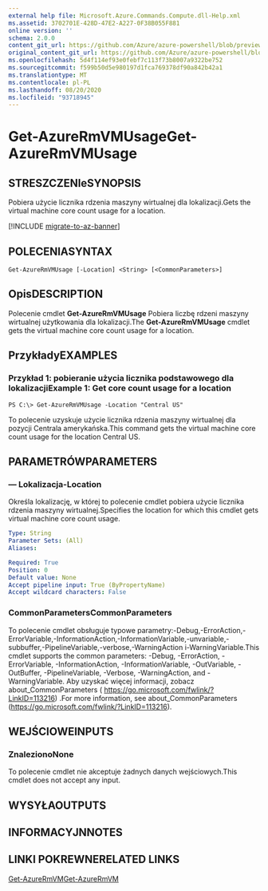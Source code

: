 ```yaml
---
external help file: Microsoft.Azure.Commands.Compute.dll-Help.xml
ms.assetid: 3702701E-428D-47E2-A227-0F38B055F881
online version: ''
schema: 2.0.0
content_git_url: https://github.com/Azure/azure-powershell/blob/preview/src/ResourceManager/Compute/Stack/Commands.Compute/help/Get-AzureRmVMUsage.md
original_content_git_url: https://github.com/Azure/azure-powershell/blob/preview/src/ResourceManager/Compute/Stack/Commands.Compute/help/Get-AzureRmVMUsage.md
ms.openlocfilehash: 5d4f114ef93e0febf7c113f73b8007a9322be752
ms.sourcegitcommit: f599b50d5e980197d1fca769378df90a842b42a1
ms.translationtype: MT
ms.contentlocale: pl-PL
ms.lasthandoff: 08/20/2020
ms.locfileid: "93718945"
---
```

# <span data-ttu-id="c82fd-101">Get-AzureRmVMUsage</span><span class="sxs-lookup"><span data-stu-id="c82fd-101">Get-AzureRmVMUsage</span></span>

## <span data-ttu-id="c82fd-102">STRESZCZENIe</span><span class="sxs-lookup"><span data-stu-id="c82fd-102">SYNOPSIS</span></span>
<span data-ttu-id="c82fd-103">Pobiera użycie licznika rdzenia maszyny wirtualnej dla lokalizacji.</span><span class="sxs-lookup"><span data-stu-id="c82fd-103">Gets the virtual machine core count usage for a location.</span></span>

[!INCLUDE [migrate-to-az-banner](../../includes/migrate-to-az-banner.md)]

## <span data-ttu-id="c82fd-104">POLECENIA</span><span class="sxs-lookup"><span data-stu-id="c82fd-104">SYNTAX</span></span>

```
Get-AzureRmVMUsage [-Location] <String> [<CommonParameters>]
```

## <span data-ttu-id="c82fd-105">Opis</span><span class="sxs-lookup"><span data-stu-id="c82fd-105">DESCRIPTION</span></span>
<span data-ttu-id="c82fd-106">Polecenie cmdlet **Get-AzureRmVMUsage** Pobiera liczbę rdzeni maszyny wirtualnej użytkowania dla lokalizacji.</span><span class="sxs-lookup"><span data-stu-id="c82fd-106">The **Get-AzureRmVMUsage** cmdlet gets the virtual machine core count usage for a location.</span></span>

## <span data-ttu-id="c82fd-107">Przykłady</span><span class="sxs-lookup"><span data-stu-id="c82fd-107">EXAMPLES</span></span>

### <span data-ttu-id="c82fd-108">Przykład 1: pobieranie użycia licznika podstawowego dla lokalizacji</span><span class="sxs-lookup"><span data-stu-id="c82fd-108">Example 1: Get core count usage for a location</span></span>
```
PS C:\> Get-AzureRmVMUsage -Location "Central US"
```

<span data-ttu-id="c82fd-109">To polecenie uzyskuje użycie licznika rdzenia maszyny wirtualnej dla pozycji Centrala amerykańska.</span><span class="sxs-lookup"><span data-stu-id="c82fd-109">This command gets the virtual machine core count usage for the location Central US.</span></span>

## <span data-ttu-id="c82fd-110">PARAMETRÓW</span><span class="sxs-lookup"><span data-stu-id="c82fd-110">PARAMETERS</span></span>

### <span data-ttu-id="c82fd-111">— Lokalizacja</span><span class="sxs-lookup"><span data-stu-id="c82fd-111">-Location</span></span>
<span data-ttu-id="c82fd-112">Określa lokalizację, w której to polecenie cmdlet pobiera użycie licznika rdzenia maszyny wirtualnej.</span><span class="sxs-lookup"><span data-stu-id="c82fd-112">Specifies the location for which this cmdlet gets virtual machine core count usage.</span></span>

```yaml
Type: String
Parameter Sets: (All)
Aliases: 

Required: True
Position: 0
Default value: None
Accept pipeline input: True (ByPropertyName)
Accept wildcard characters: False
```

### <span data-ttu-id="c82fd-113">CommonParameters</span><span class="sxs-lookup"><span data-stu-id="c82fd-113">CommonParameters</span></span>
<span data-ttu-id="c82fd-114">To polecenie cmdlet obsługuje typowe parametry:-Debug,-ErrorAction,-ErrorVariable,-InformationAction,-InformationVariable,-unvariable,-subbuffer,-PipelineVariable,-verbose,-WarningAction i-WarningVariable.</span><span class="sxs-lookup"><span data-stu-id="c82fd-114">This cmdlet supports the common parameters: -Debug, -ErrorAction, -ErrorVariable, -InformationAction, -InformationVariable, -OutVariable, -OutBuffer, -PipelineVariable, -Verbose, -WarningAction, and -WarningVariable.</span></span> <span data-ttu-id="c82fd-115">Aby uzyskać więcej informacji, zobacz about_CommonParameters ( https://go.microsoft.com/fwlink/?LinkID=113216) .</span><span class="sxs-lookup"><span data-stu-id="c82fd-115">For more information, see about_CommonParameters (https://go.microsoft.com/fwlink/?LinkID=113216).</span></span>

## <span data-ttu-id="c82fd-116">WEJŚCIOWE</span><span class="sxs-lookup"><span data-stu-id="c82fd-116">INPUTS</span></span>

### <span data-ttu-id="c82fd-117">Znaleziono</span><span class="sxs-lookup"><span data-stu-id="c82fd-117">None</span></span>
<span data-ttu-id="c82fd-118">To polecenie cmdlet nie akceptuje żadnych danych wejściowych.</span><span class="sxs-lookup"><span data-stu-id="c82fd-118">This cmdlet does not accept any input.</span></span>

## <span data-ttu-id="c82fd-119">WYSYŁA</span><span class="sxs-lookup"><span data-stu-id="c82fd-119">OUTPUTS</span></span>

## <span data-ttu-id="c82fd-120">INFORMACYJN</span><span class="sxs-lookup"><span data-stu-id="c82fd-120">NOTES</span></span>

## <span data-ttu-id="c82fd-121">LINKI POKREWNE</span><span class="sxs-lookup"><span data-stu-id="c82fd-121">RELATED LINKS</span></span>

[<span data-ttu-id="c82fd-122">Get-AzureRmVM</span><span class="sxs-lookup"><span data-stu-id="c82fd-122">Get-AzureRmVM</span></span>](./Get-AzureRmVM.md)


